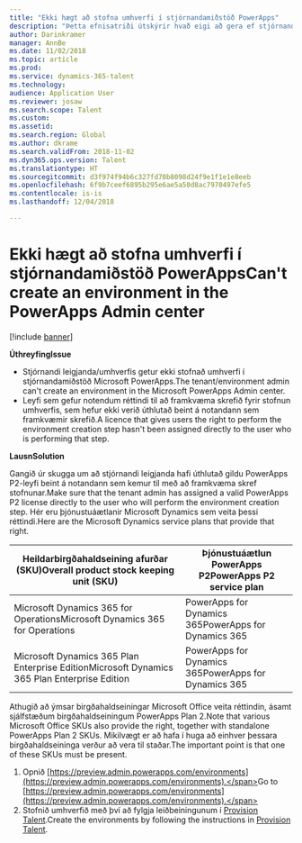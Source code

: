 ```yaml
---
title: "Ekki hægt að stofna umhverfi í stjórnandamiðstöð PowerApps"
description: "Þetta efnisatriði útskýrir hvað eigi að gera ef stjórnandi getur ekki stofnað umhverfi í stjórnandamiðstöð Microsoft PowerApps."
author: Darinkramer
manager: AnnBe
ms.date: 11/02/2018
ms.topic: article
ms.prod: 
ms.service: dynamics-365-talent
ms.technology: 
audience: Application User
ms.reviewer: josaw
ms.search.scope: Talent
ms.custom: 
ms.assetid: 
ms.search.region: Global
ms.author: dkrame
ms.search.validFrom: 2018-11-02
ms.dyn365.ops.version: Talent
ms.translationtype: HT
ms.sourcegitcommit: d3f974f94b6c327fd70b8098d24f9e1f1e1e8eeb
ms.openlocfilehash: 6f9b7ceef6895b295e6ae5a50d8ac7970497efe5
ms.contentlocale: is-is
ms.lasthandoff: 12/04/2018

---
```


# <a name="cant-create-an-environment-in-the-powerapps-admin-center"></a><span data-ttu-id="dfc18-103">Ekki hægt að stofna umhverfi í stjórnandamiðstöð PowerApps</span><span class="sxs-lookup"><span data-stu-id="dfc18-103">Can't create an environment in the PowerApps Admin center</span></span>

[!include [banner](includes/banner.md)]

<span data-ttu-id="dfc18-104">**Úthreyfing**</span><span class="sxs-lookup"><span data-stu-id="dfc18-104">**Issue**</span></span>

- <span data-ttu-id="dfc18-105">Stjórnandi leigjanda/umhverfis getur ekki stofnað umhverfi í stjórnandamiðstöð Microsoft PowerApps.</span><span class="sxs-lookup"><span data-stu-id="dfc18-105">The tenant/environment admin can't create an environment in the Microsoft PowerApps Admin center.</span></span>
- <span data-ttu-id="dfc18-106">Leyfi sem gefur notendum réttindi til að framkvæma skrefið fyrir stofnun umhverfis, sem hefur ekki verið úthlutað beint á notandann sem framkvæmir skrefið.</span><span class="sxs-lookup"><span data-stu-id="dfc18-106">A licence that gives users the right to perform the environment creation step hasn't been assigned directly to the user who is performing that step.</span></span>

<span data-ttu-id="dfc18-107">**Lausn**</span><span class="sxs-lookup"><span data-stu-id="dfc18-107">**Solution**</span></span>

<span data-ttu-id="dfc18-108">Gangið úr skugga um að stjórnandi leigjanda hafi úthlutað gildu PowerApps P2-leyfi beint á notandann sem kemur til með að framkvæma skref stofnunar.</span><span class="sxs-lookup"><span data-stu-id="dfc18-108">Make sure that the tenant admin has assigned a valid PowerApps P2 license directly to the user who will perform the environment creation step.</span></span> <span data-ttu-id="dfc18-109">Hér eru þjónustuáætlanir Microsoft Dynamics sem veita þessi réttindi.</span><span class="sxs-lookup"><span data-stu-id="dfc18-109">Here are the Microsoft Dynamics service plans that provide that right.</span></span>

| <span data-ttu-id="dfc18-110">Heildarbirgðahaldseining afurðar (SKU)</span><span class="sxs-lookup"><span data-stu-id="dfc18-110">Overall product stock keeping unit (SKU)</span></span>       | <span data-ttu-id="dfc18-111">Þjónustuáætlun PowerApps P2</span><span class="sxs-lookup"><span data-stu-id="dfc18-111">PowerApps P2 service plan</span></span>  |
|------------------------------------------------|----------------------------|
| <span data-ttu-id="dfc18-112">Microsoft Dynamics 365 for Operations</span><span class="sxs-lookup"><span data-stu-id="dfc18-112">Microsoft Dynamics 365 for Operations</span></span>          | <span data-ttu-id="dfc18-113">PowerApps for Dynamics 365</span><span class="sxs-lookup"><span data-stu-id="dfc18-113">PowerApps for Dynamics 365</span></span> |
| <span data-ttu-id="dfc18-114">Microsoft Dynamics 365 Plan Enterprise Edition</span><span class="sxs-lookup"><span data-stu-id="dfc18-114">Microsoft Dynamics 365 Plan Enterprise Edition</span></span> | <span data-ttu-id="dfc18-115">PowerApps for Dynamics 365</span><span class="sxs-lookup"><span data-stu-id="dfc18-115">PowerApps for Dynamics 365</span></span> |

<span data-ttu-id="dfc18-116">Athugið að ýmsar birgðahaldseiningar Microsoft Office veita réttindin, ásamt sjálfstæðum birgðahaldseiningum PowerApps Plan 2.</span><span class="sxs-lookup"><span data-stu-id="dfc18-116">Note that various Microsoft Office SKUs also provide the right, together with standalone PowerApps Plan 2 SKUs.</span></span> <span data-ttu-id="dfc18-117">Mikilvægt er að hafa í huga að einhver þessara birgðahaldseininga verður að vera til staðar.</span><span class="sxs-lookup"><span data-stu-id="dfc18-117">The important point is that one of these SKUs must be present.</span></span>

1. <span data-ttu-id="dfc18-118">Opnið [https://preview.admin.powerapps.com/environments](https://preview.admin.powerapps.com/environments).</span><span class="sxs-lookup"><span data-stu-id="dfc18-118">Go to [https://preview.admin.powerapps.com/environments](https://preview.admin.powerapps.com/environments).</span></span>
2. <span data-ttu-id="dfc18-119">Stofnið umhverfið með því að fylgja leiðbeiningunum í [Provision Talent](https://docs.microsoft.com/en-us/dynamics365/unified-operations/talent/provisioning-talent).</span><span class="sxs-lookup"><span data-stu-id="dfc18-119">Create the environments by following the instructions in [Provision Talent](https://docs.microsoft.com/en-us/dynamics365/unified-operations/talent/provisioning-talent).</span></span>

